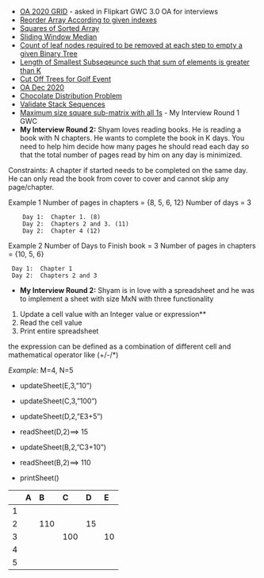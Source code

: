 - [OA 2020 GRID](https://leetcode.com/discuss/interview-question/856450/Flipkart-or-Online-Assesment(new-grad-2021-India)-or-Draw-String) - asked in Flipkart GWC 3.0 OA for interviews
- [Reorder Array According to given indexes](https://leetcode.com/discuss/interview-question/309656/google-reorder-array-according-to-the-given-indexes.)
- [Squares of Sorted Array](https://leetcode.com/problems/squares-of-a-sorted-array/)
- [Sliding Window Median](https://leetcode.com/problems/sliding-window-median/)
- [Count of leaf nodes required to be removed at each step to empty a given Binary Tree](https://www.geeksforgeeks.org/count-of-leaf-nodes-required-to-be-removed-at-each-step-to-empty-a-given-binary-tree/)
- [Length of Smallest Subseqeunce such that sum of elements is greater than K](https://www.geeksforgeeks.org/length-of-smallest-subsequence-such-that-sum-of-elements-is-greater-than-equal-to-k/)
- [Cut Off Trees for Golf Event](https://leetcode.com/problems/cut-off-trees-for-golf-event/)
- [OA Dec 2020](https://leetcode.com/discuss/interview-question/991036/Flipkart-or-OA-or-Special-substring) 
- [Chocolate Distribution Problem](https://www.geeksforgeeks.org/chocolate-distribution-problem/)
- [Validate Stack Sequences](https://leetcode.com/problems/validate-stack-sequences/)
- [Maximum size square sub-matrix with all 1s](https://www.geeksforgeeks.org/maximum-size-sub-matrix-with-all-1s-in-a-binary-matrix/) - My Interview Round 1 GWC
- **My Interview Round 2:** Shyam loves reading books. He is reading a book with N chapters. He wants to complete the book in K days.
You need to help him decide how many pages he should read each day so that the total number of pages read by him on any day is minimized. 

Constraints:
A chapter if started needs to be completed on the same day.
He can only read the book from cover to cover and cannot skip any page/chapter.


Example 1
Number of pages in chapters = {8, 5, 6, 12}
Number of days = 3

        Day 1:  Chapter 1. (8)
        Day 2:  Chapters 2 and 3. (11) 
        Day 2:  Chapter 4 (12)


Example 2
Number of Days to Finish book = 3
Number of pages in chapters = {10, 5, 6}

     Day 1:  Chapter 1
     Day 2:  Chapters 2 and 3
     
     
- **My Interview Round 2:** Shyam is in love with a spreadsheet and he was to implement a sheet with size MxN with three functionality

1. Update a cell value with an Integer value or expression**
2. Read the cell value
3. Print entire spreadsheet


the expression can be defined as a combination of different cell and mathematical operator like (+/-/*)

*Example:* M=4, N=5

- updateSheet(E,3,”10”)

- updateSheet(C,3,”100”)

- updateSheet(D,2,”E3+5”)

- readSheet(D,2)==> 15

- updateSheet(B,2,”C3+10”)

- readSheet(B,2)==> 110

- printSheet()

|   |  A | B  | C  |  D | E  |
| :------------ | :------------ | :------------ | :------------ | :------------ | :------------ |
| 1  |   |   |   |   |   |
| 2 |   |  110 |   | 15  |   |
| 3  |   |   | 100  |   |  10 |
| 4  |   |   |   |   |   |
| 5 |   |   |   |   |   |












 
